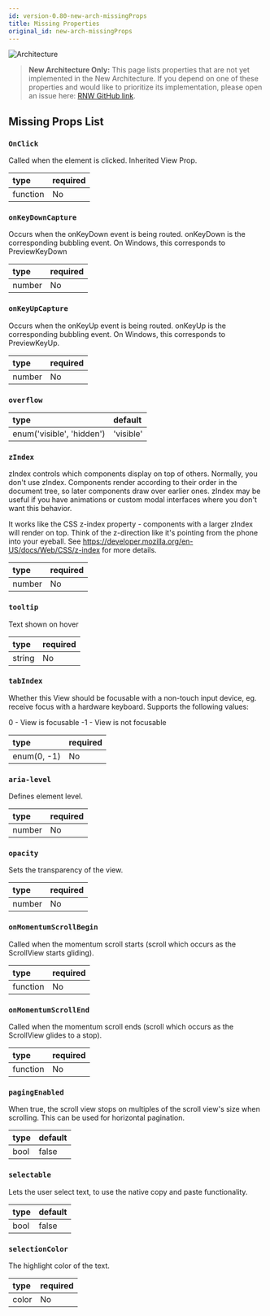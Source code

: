 ```yaml
---
id: version-0.80-new-arch-missingProps
title: Missing Properties
original_id: new-arch-missingProps
---
```


![Architecture](https://img.shields.io/badge/architecture-new_only-green)

> **New Architecture Only:** This page lists properties that are not yet implemented in the New Architecture. If you depend on one of these properties and would like to prioritize its implementation, please open an issue here: [RNW GitHub link](https://github.com/microsoft/react-native-windows/issues).

## Missing Props List

### `OnClick`

Called when the element is clicked. Inherited View Prop.

| type | required |
|:--|:--|
| function | No |

### `onKeyDownCapture`

Occurs when the onKeyDown event is being routed. onKeyDown is the corresponding bubbling event. On Windows, this corresponds to PreviewKeyDown

| type | required |
|:--|:--|
| number | No |

### `onKeyUpCapture`

Occurs when the onKeyUp event is being routed. onKeyUp is the corresponding bubbling event. On Windows, this corresponds to PreviewKeyUp.

| type | required |
|:--|:--|
| number | No |

### `overflow`

| type | default |
|:--|:--|
| enum('visible', 'hidden') | 'visible' |

### `zIndex`

zIndex controls which components display on top of others. Normally, you don't use zIndex. Components render according to their order in the document tree, so later components draw over earlier ones. zIndex may be useful if you have animations or custom modal interfaces where you don't want this behavior.

It works like the CSS z-index property - components with a larger zIndex will render on top. Think of the z-direction like it's pointing from the phone into your eyeball. See https://developer.mozilla.org/en-US/docs/Web/CSS/z-index for more details.

| type | required |
|:--|:--|
| number | No |

### `tooltip`

Text shown on hover

| type | required |
|:--|:--|
| string | No |

### `tabIndex`

Whether this View should be focusable with a non-touch input device, eg. receive focus with a hardware keyboard. Supports the following values:

0 - View is focusable
-1 - View is not focusable

| type | required |
|:--|:--|
| enum(0, -1) | No |

### `aria-level`

Defines element level.

| type | required |
|:--|:--|
| number | No |

### `opacity`

Sets the transparency of the view.

| type | required |
|:--|:--|
| number | No |

### `onMomentumScrollBegin`

Called when the momentum scroll starts (scroll which occurs as the ScrollView starts gliding).

| type | required |
|:--|:--|
| function | No |

### `onMomentumScrollEnd`

Called when the momentum scroll ends (scroll which occurs as the ScrollView glides to a stop).

| type | required |
|:--|:--|
| function | No |

### `pagingEnabled`

When true, the scroll view stops on multiples of the scroll view's size when scrolling. This can be used for horizontal pagination.

| type | default |
|:--|:--|
| bool | false |

### `selectable`

Lets the user select text, to use the native copy and paste functionality.

| type | default |
|:--|:--|
| bool | false |

### `selectionColor`

The highlight color of the text.

| type | required |
|:--|:--|
| color | No |